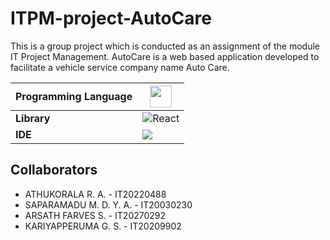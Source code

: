 # ITPM-project-AutoCare

This is a group project which is conducted as an assignment of the module IT Project Management.
AutoCare is a web based application developed to facilitate a vehicle service company name Auto Care.


Programming Language | <img src = 'https://cdn.svgporn.com/logos/javascript.svg' width='35'/>
------------- | -------------
<strong>Library</strong> | ![React](https://img.shields.io/badge/react-%2320232a.svg?style=for-the-badge&logo=react&logoColor=%2361DAFB)
<strong>IDE</strong> | <img src= "https://img.shields.io/badge/Visual_Studio_Code-0078D4?style=for-the-badge&logo=visual%20studio%20code&logoColor=white" />

## Collaborators

* ATHUKORALA R. A. - IT20220488
* SAPARAMADU M. D. Y. A. - IT20030230
* ARSATH FARVES S. - IT20270292
* KARIYAPPERUMA G. S. - IT20209902
